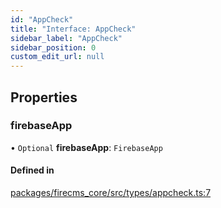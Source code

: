 ```yaml
---
id: "AppCheck"
title: "Interface: AppCheck"
sidebar_label: "AppCheck"
sidebar_position: 0
custom_edit_url: null
---
```


## Properties

### firebaseApp

• `Optional` **firebaseApp**: `FirebaseApp`

#### Defined in

[packages/firecms_core/src/types/appcheck.ts:7](https://github.com/FireCMSco/firecms/blob/d45f3739/packages/firecms_core/src/types/appcheck.ts#L7)
